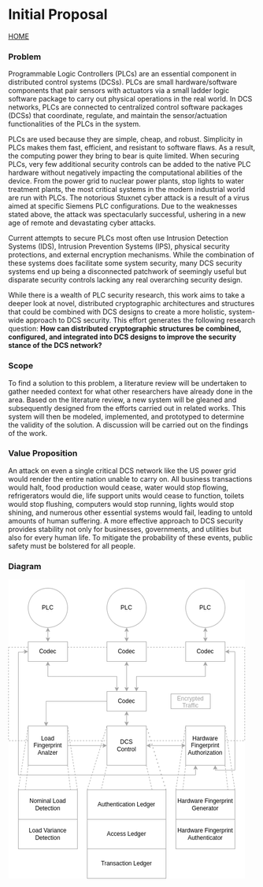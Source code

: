 # Initial Proposal
[HOME](https://github.com/adamspanier/Distributed-Systems-Security/tree/main)

### Problem

Programmable Logic Controllers (PLCs) are an essential component in distributed control
systems (DCSs). PLCs are small hardware/software components that pair sensors with actuators via a
small ladder logic software package to carry out physical operations in the real world. In DCS networks,
PLCs are connected to centralized control software packages (DCSs) that coordinate, regulate, and
maintain the sensor/actuation functionalities of the PLCs in the system.

PLCs are used because they are simple, cheap, and robust. Simplicity in PLCs makes them fast,
efficient, and resistant to software flaws. As a result, the computing power they bring to bear is quite
limited. When securing PLCs, very few additional security controls can be added to the native PLC
hardware without negatively impacting the computational abilities of the device.
From the power grid to nuclear power plants, stop lights to water treatment plants, the most
critical systems in the modern industrial world are run with PLCs. The notorious Stuxnet cyber
attack is a result of a virus aimed at specific Siemens PLC configurations. Due to the weaknesses stated
above, the attack was spectacularly successful, ushering in a new age of remote and devastating cyber
attacks.

Current attempts to secure PLCs most often use Intrusion Detection Systems (IDS), Intrusion
Prevention Systems (IPS), physical security protections, and external encryption mechanisms. While the
combination of these systems does facilitate some system security, many DCS security systems end up
being a disconnected patchwork of seemingly useful but disparate security controls lacking any real
overarching security design.

While there is a wealth of PLC security research, this work aims to take a deeper look at novel,
distributed cryptographic architectures and structures that could be combined with DCS designs to create
a more holistic, system-wide approach to DCS security. This effort generates the following research
question: **How can distributed cryptographic structures be combined, configured, and integrated
into DCS designs to improve the security stance of the DCS network?**

### Scope

To find a solution to this problem, a literature review will be undertaken to gather needed context
for what other researchers have already done in the area. Based on the literature review, a new system will
be gleaned and subsequently designed from the efforts carried out in related works. This system will then
be modeled, implemented, and prototyped to determine the validity of the solution. A
discussion will be carried out on the findings of the work.

### Value Proposition

An attack on even a single critical DCS network like the US power grid would render the entire
nation unable to carry on. All business transactions would halt, food production would cease, water would
stop flowing, refrigerators would die, life support units would cease to function, toilets would stop
flushing, computers would stop running, lights would stop shining, and numerous other essential systems
would fail, leading to untold amounts of human suffering. A more effective approach to DCS security 
provides stability not only for businesses, governments, and utilities but also for every human life. To
mitigate the probability of these events, public safety must be bolstered for all people.

### Diagram
![Diagram](https://github.com/adamspanier/Distributed-Systems-Security/blob/main/Images/DCS-grey.drawio.png)
